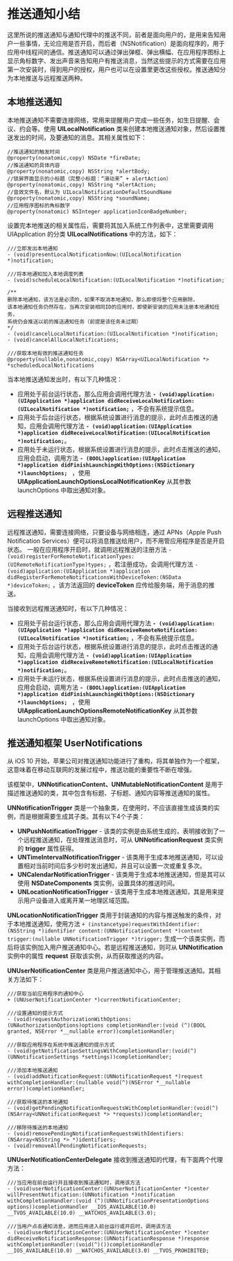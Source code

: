 # 推送通知小结
这里所说的推送通知与通知代理中的推送不同，前者是面向用户的，是用来告知用户一些事情，无论应用是否开启，而后者（NSNotification）是面向程序的，用于应用中线程间的通信。推送通知可以通过弹出弹框、弹出横幅、在应用程序图标上显示角标数字、发出声音来告知用户有推送消息，当然这些提示的方式需要在应用第一次安装时，得到用户的授权，用户也可以在设置里更改这些授权。推送通知分为本地推送与远程推送两种。
## 本地推送通知
本地推送通知不需要连接网络，常用来提醒用户完成一些任务，如生日提醒、会议、约会等。使用 **UILocalNotification** 类来创建本地推送通知对象，然后设置推送发出的时间，及要通知的消息。其相关属性如下：

```
//推送通知的触发时间
@property(nonatomic,copy) NSDate *fireDate;
//推送通知的具体内容
@property(nonatomic,copy) NSString *alertBody;
//锁屏界面显示的小标题（完整小标题：“滑动来” + alertAction）
@property(nonatomic,copy) NSString *alertAction;
//音效文件名，默认为 UILocalNotificationDefaultSoundName
@property(nonatomic,copy) NSString *soundName;
//应用程序图标的角标数字
@property(nonatomic) NSInteger applicationIconBadgeNumber;

```
设置完本地推送的相关属性后，需要将其加入系统工作列表中，这里需要调用 UIApplication 的分类 **UILocalNotifications** 中的方法，如下：

```
///立即发出本地通知
- (void)presentLocalNotificationNow:(UILocalNotification *)notification;

///将本地通知加入本地调度列表
- (void)scheduleLocalNotification:(UILocalNotification *)notification;

/**
删除本地通知，该方法是必须的，如果不取消本地通知，那么即使将整个应用删除，
该本地通知任务仍然存在，当再次安装相同ID的应用时，即使新安装的应用未注册本地通知任务，
系统仍会推送以前的推送通知任务（前提是该任务未过期）
*/
- (void)cancelLocalNotification:(UILocalNotification *)notification;
- (void)cancelAllLocalNotifications;

///获取本地有效的推送通知任务
@property(nullable,nonatomic,copy) NSArray<UILocalNotification *> *scheduledLocalNotifications
```
当本地推送通知发出时，有以下几种情况：

* 应用处于前台运行状态，那么应用会调用代理方法 **`- (void)application:(UIApplication *)application didReceiveLocalNotification:(UILocalNotification *)notification;`** ，不会有系统提示信息。
* 应用处于后台运行状态，根据系统设置进行消息的提示，此时点击推送的通知，应用会调用代理方法 **`- (void)application:(UIApplication *)application didReceiveLocalNotification:(UILocalNotification *)notification;`**。
* 应用处于未运行状态，根据系统设置进行消息的提示，此时点击推送的通知，应用会启动，调用方法 **`- (BOOL)application:(UIApplication *)application didFinishLaunchingWithOptions:(NSDictionary *)launchOptions; `** ，使用  **UIApplicationLaunchOptionsLocalNotificationKey** 从其参数 launchOptions 中取出通知对象。

## 远程推送通知
远程推送通知，需要连接网络，只要设备与网络相连，通过 APNs（Apple Push Notification Services）便可以将消息推送给用户，而不用管应用程序是否是开启状态。
一般在应用程序开启时，就调用远程推送的注册方法 `- (void)registerForRemoteNotificationTypes:(UIRemoteNotificationType)types;` ，若注册成功，会调用代理方法 `- (void)application:(UIApplication *)application didRegisterForRemoteNotificationsWithDeviceToken:(NSData *)deviceToken;` ，该方法返回的 **deviceToken** 应传给服务端，用于消息的推送。

当接收到远程推送通知时，有以下几种情况：

* 应用处于前台运行状态，那么应用会调用代理方法 **`- (void)application:(UIApplication *)application didReceiveRemoteNotification:(UILocalNotification *)notification;`** ，不会有系统提示信息。
* 应用处于后台运行状态，根据系统设置进行消息的提示，此时点击推送的通知，应用会调用代理方法 **`- (void)application:(UIApplication *)application didReceiveRemoteNotification:(UILocalNotification *)notification;`**。
* 应用处于未运行状态，根据系统设置进行消息的提示，此时点击推送的通知，应用会启动，调用方法 **`- (BOOL)application:(UIApplication *)application didFinishLaunchingWithOptions:(NSDictionary *)launchOptions; `** ，使用  **UIApplicationLaunchOptionsRemoteNotificationKey** 从其参数 launchOptions 中取出通知对象。

## 推送通知框架 UserNotifications
从 iOS 10 开始，苹果公司对推送通知功能进行了重构，将其单独作为一个框架，这意味着在移动互联网的发展过程中，推送功能的重要性不断在增强。

该框架中，**UNNotificationContent、UNMutableNotificationContent** 是用于描述推送通知的类，其中包含有标题、子标题、通知内容等推送通知的属性。

**UNNotificationTrigger** 类是一个抽象类，在使用时，不应该直接生成该类的实例，而是根据需要生成其子类。其有以下4个子类：

* **UNPushNotificationTrigger** - 该类的实例是由系统生成的，表明接收到了一个远程推送通知，在处理推送消息时，可从 **UNNotificationRequest** 类实例的 **trigger** 属性获得。
* **UNTimeIntervalNotificationTrigger** - 该类用于生成本地推送通知，可以设置相对当前时间后多少秒时发出通知，并且可以设置一次或重复多次。
* **UNCalendarNotificationTrigger** - 该类用于生成本地推送通知，但是其可以使用 **NSDateComponents** 类实例，设置具体的推送时间。
* **UNLocationNotificationTrigger** - 该类用于生成本地推送通知，其是用来提示用户设备进入或离开某一地理区域范围。

**UNLocationNotificationTrigger** 类用于封装通知的内容与推送触发的条件，对于本地推送通知，使用方法 `+ (instancetype)requestWithIdentifier:(NSString *)identifier content:(UNNotificationContent *)content trigger:(nullable UNNotificationTrigger *)trigger;` 生成一个该类实例，而后将该实例加入用户推送通知中心。若是远程推送通知，则可从 **UNNotification** 实例中的属性 **request** 获取该实例，从而获取推送的内容。

**UNUserNotificationCenter** 类是用户推送通知中心，用于管理推送通知。其相关方法如下：

```
///获取当前应用程序的通知中心
+ (UNUserNotificationCenter *)currentNotificationCenter;

///设置通知的提示方式
- (void)requestAuthorizationWithOptions:(UNAuthorizationOptions)options completionHandler:(void (^)(BOOL granted, NSError *__nullable error))completionHandler;

///获取应用程序在系统中推送通知的提示方式
- (void)getNotificationSettingsWithCompletionHandler:(void(^)(UNNotificationSettings *settings))completionHandler;

///添加本地推送通知
- (void)addNotificationRequest:(UNNotificationRequest *)request withCompletionHandler:(nullable void(^)(NSError *__nullable error))completionHandler;

///获取待推送的本地通知
- (void)getPendingNotificationRequestsWithCompletionHandler:(void(^)(NSArray<UNNotificationRequest *> *requests))completionHandler;

///移除待推送的本地通知
- (void)removePendingNotificationRequestsWithIdentifiers:(NSArray<NSString *> *)identifiers;
- (void)removeAllPendingNotificationRequests;
```

**UNUserNotificationCenterDelegate** 接收到推送通知的代理，有下面两个代理方法：

```
///当应用在前台运行并且接收到推送通知时，调用该方法
- (void)userNotificationCenter:(UNUserNotificationCenter *)center willPresentNotification:(UNNotification *)notification withCompletionHandler:(void (^)(UNNotificationPresentationOptions options))completionHandler __IOS_AVAILABLE(10.0) __TVOS_AVAILABLE(10.0) __WATCHOS_AVAILABLE(3.0);

///当用户点击通知消息，进而应用进入前台运行或开启时，调用该方法
- (void)userNotificationCenter:(UNUserNotificationCenter *)center didReceiveNotificationResponse:(UNNotificationResponse *)response withCompletionHandler:(void(^)())completionHandler __IOS_AVAILABLE(10.0) __WATCHOS_AVAILABLE(3.0) __TVOS_PROHIBITED;
```